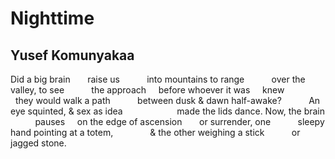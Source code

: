 # Nighttime
## Yusef Komunyakaa
Did a big brain       raise us
          into mountains
to range
          over the valley,
to see
          the approach     before
whoever it was     knew
          they would walk
a path
          between dusk & dawn
half-awake?
          An eye squinted,
& sex as idea
                     made the lids dance.
Now, the brain
          pauses     on the edge
of ascension       or surrender, one
          sleepy hand
pointing at a totem,
              & the other weighing
a stick
          or jagged stone.